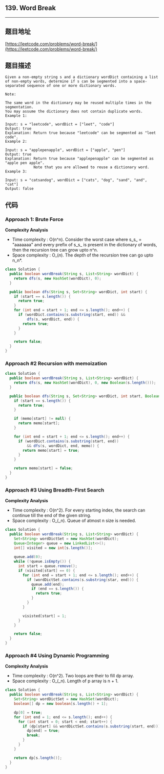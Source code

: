 ## 139. Word Break

----
## 题目地址

[https://leetcode.com/problems/word-break/](https://leetcode.com/problems/word-break/)

## 题目描述

```text
Given a non-empty string s and a dictionary wordDict containing a list of non-empty words, determine if s can be segmented into a space-separated sequence of one or more dictionary words.

Note:

The same word in the dictionary may be reused multiple times in the segmentation.
You may assume the dictionary does not contain duplicate words.
Example 1:

Input: s = "leetcode", wordDict = ["leet", "code"]
Output: true
Explanation: Return true because "leetcode" can be segmented as "leet code".
Example 2:

Input: s = "applepenapple", wordDict = ["apple", "pen"]
Output: true
Explanation: Return true because "applepenapple" can be segmented as "apple pen apple".
             Note that you are allowed to reuse a dictionary word.
Example 3:

Input: s = "catsandog", wordDict = ["cats", "dog", "sand", "and", "cat"]
Output: false
```

## 代码

### Approach 1: Brute Force

**Complexity Analysis**

* Time complexity : O\(n^n\). Consider the worst case where s_s_ = "aaaaaaa" and every prefix of s_s_ is present in the dictionary of words, then the recursion tree can grow upto n^n.
* Space complexity : O_\(_n_\). The depth of the recursion tree can go upto n_n\*.

```java
class Solution {
  public boolean wordBreak(String s, List<String> wordDict) {
    return dfs(s, new HashSet(wordDict), 0);
  }

  public boolean dfs(String s, Set<String> wordDict, int start) {
    if (start == s.length()) {
      return true;
    }
    for (int end = start + 1; end <= s.length(); end++) {
      if (wordDict.contains(s.substring(start, end)) && 
          dfs(s, wordDict, end)) {
        return true;
      }
    }

    return false;
  }
}
```

### Approach \#2 Recursion with memoization

```java
class Solution {
  public boolean wordBreak(String s, List<String> wordDict) {
    return dfs(s, new HashSet(wordDict), 0, new Boolean(s.length()));
  }

  public boolean dfs(String s, Set<String> wordDict, int start, Boolean[] memo) {
    if (start == s.length()) {
      return true;
    }

    if (memo[start] != null) {
      return memo[start];
    }

    for (int end = start + 1; end <= s.length(); end++) {
      if (wordDict.contains(s.substring(start, end)) 
          && dfs(s, wordDict, end, memo)) {
        return memo[start] = true;
      }
    }

    return memo[start] = false;
  }
}
```

### Approach \#3 Using Breadth-First Search

**Complexity Analysis**

* Time complexity : O\(n^2\). For every starting index, the search can continue till the end of the given string.
* Space complexity : O_\(_n\). Queue of atmost n size is needed.

```java
class Solution {
  public boolean wordBreak(String s, List<String> wordDict) {
    Set<String> wordDictSet = new HashSet(wordDict);
    Queue<Integer> queue = new LinkedList<>();
    int[] visited = new int[s.length()];
    
    queue.add(0);
    while (!queue.isEmpty()) {
      int start = queue.remove();
      if (visited[start] == 0) {
        for (int end = start + 1; end <= s.length(); end++) {
          if (wordDictSet.contains(s.substring(star, end))) {
            queue.add(end);
            if (end == s.length()) {
              return true;
            }
          }
        }

        visisted[start] = 1;
      }
    }

    return false;
  }
}
```

### Approach \#4 Using Dynamic Programming

**Complexity Analysis**

* Time complexity : O\(n^2\). Two loops are their to fill dp array.
* Space complexity : O_\(_n\). Length of p array is n + 1.

```java
class Solution {
  public boolean wordBreak(String s, List<String> wordDict) {
    Set<String> wordDictSet = new HashSet(wordDict);
    boolean[] dp = new boolean[s.length() + 1];

    dp[0] = true;
    for (int end = 1; end <= s.length(); end++) {
      for (int start = 0; start < end; start++) {
        if (dp[start] && wordDictSet.contains(s.substring(start, end))) {
          dp[end] = true;
          break;
        }
      }
    }

    return dp[s.length()];
  }
}
```

